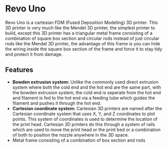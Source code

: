 # Revo Uno
Revo Uno is a cartesian FDM (Fused Deposition Modeling) 3D printer. This 3D printer is very much like the Mendel 3D printer, the simplest printer to build, except this 3D printer has a triangular metal frame consisting of a combination of square box section and circular rods instead of just circular rods like the Mendel 3D printer, the advantage of this frame is you can hide the wiring inside the square box section of the frame and force it to stay tidy and protect it from damage.

## Features
* **Bowden extrusion system:** Unlike the commonly used direct extrusion system where both the cold end and the hot end are the same part, with the bowden extrusion system, the cold end is seperate from the hot end and filament is fed to the hot end via a feeding tube which guides the filament and pushes it through the hot end.
* **Cartesian coordinate system:** Cartesian 3D printers are named after the Cartesian coordinate system that uses X, Y, and Z coordinates to plot points. This system of coordinates is used to determine the location of the print head. Cartesian 3D printers do this through a system of rails which are used to move the print head or the print bed or a combination of both to position the nozzle anywhere in the 3D space.
* Metal frame consisting of a combination of box section and rods
